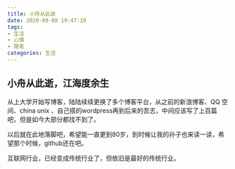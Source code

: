 ```yaml
---
title: 小舟从此逝
date: 2020-09-08 19:47:19
tags: 
- 生活
- 心情
- 随笔
categories: 生活
---
```


## 小舟从此逝，江海度余生

从上大学开始写博客，陆陆续续更换了多个博客平台，从之前的新浪博客、QQ 空间、china unix 、自己搭的wordpress再到后来的吾志，中间应该写了上百篇吧，但是如今大部分都找不到了。

以后就在此地落脚吧，希望能一直更到80岁，到时候让我的孙子也来读一读，希望那个时候，github还在吧。

<!--more -->

互联网行业，已经变成传统行业了，但依旧是最好的传统行业。
